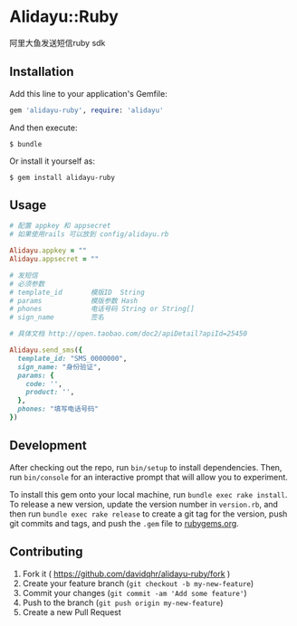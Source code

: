 # Alidayu::Ruby

阿里大鱼发送短信ruby sdk

## Installation

Add this line to your application's Gemfile:

```ruby
gem 'alidayu-ruby', require: 'alidayu'
```

And then execute:

    $ bundle

Or install it yourself as:

    $ gem install alidayu-ruby

## Usage

```ruby
# 配置 appkey 和 appsecret
# 如果使用rails 可以放到 config/alidayu.rb

Alidayu.appkey = ""
Alidayu.appsecret = ""

# 发短信
# 必须参数
# template_id       模版ID  String
# params            模版参数 Hash
# phones            电话号码 String or String[]
# sign_name         签名

# 具体文档 http://open.taobao.com/doc2/apiDetail?apiId=25450

Alidayu.send_sms({
  template_id: "SMS_0000000",
  sign_name: "身份验证",
  params: {
    code: '',
    product: '',
  },
  phones: "填写电话号码"
})
```

## Development

After checking out the repo, run `bin/setup` to install dependencies. Then, run `bin/console` for an interactive prompt that will allow you to experiment.

To install this gem onto your local machine, run `bundle exec rake install`. To release a new version, update the version number in `version.rb`, and then run `bundle exec rake release` to create a git tag for the version, push git commits and tags, and push the `.gem` file to [rubygems.org](https://rubygems.org).

## Contributing

1. Fork it ( https://github.com/davidqhr/alidayu-ruby/fork )
2. Create your feature branch (`git checkout -b my-new-feature`)
3. Commit your changes (`git commit -am 'Add some feature'`)
4. Push to the branch (`git push origin my-new-feature`)
5. Create a new Pull Request
